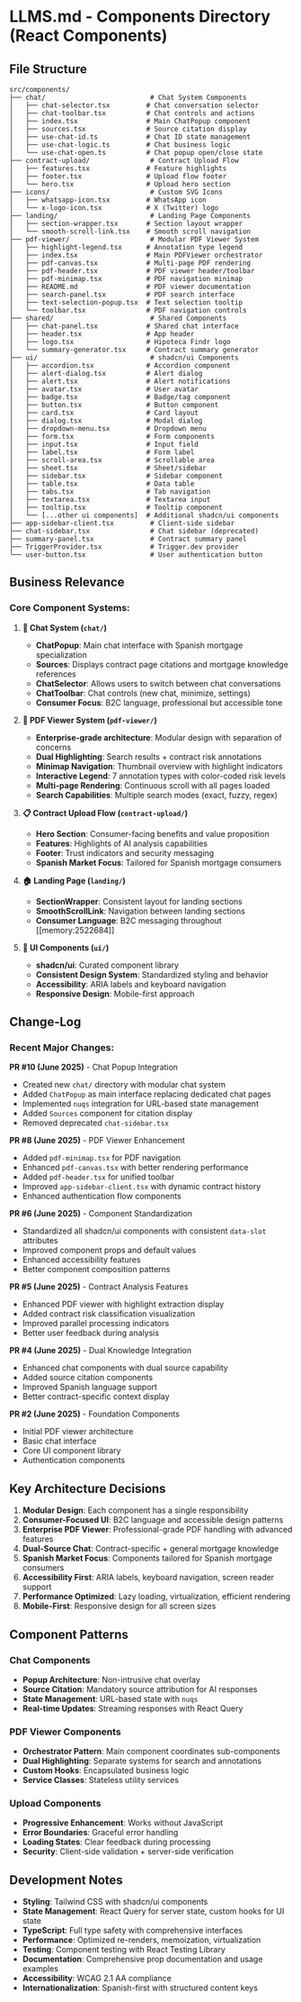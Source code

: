 # LLMS.md - Components Directory (React Components)

## File Structure

```
src/components/
├── chat/                          # Chat System Components
│   ├── chat-selector.tsx         # Chat conversation selector
│   ├── chat-toolbar.tsx          # Chat controls and actions
│   ├── index.tsx                 # Main ChatPopup component
│   ├── sources.tsx               # Source citation display
│   ├── use-chat-id.ts            # Chat ID state management
│   ├── use-chat-logic.ts         # Chat business logic
│   └── use-chat-open.ts          # Chat popup open/close state
├── contract-upload/               # Contract Upload Flow
│   ├── features.tsx              # Feature highlights
│   ├── footer.tsx                # Upload flow footer
│   └── hero.tsx                  # Upload hero section
├── icons/                         # Custom SVG Icons
│   ├── whatsapp-icon.tsx         # WhatsApp icon
│   └── x-logo-icon.tsx           # X (Twitter) logo
├── landing/                       # Landing Page Components
│   ├── section-wrapper.tsx       # Section layout wrapper
│   └── smooth-scroll-link.tsx    # Smooth scroll navigation
├── pdf-viewer/                    # Modular PDF Viewer System
│   ├── highlight-legend.tsx      # Annotation type legend
│   ├── index.tsx                 # Main PDFViewer orchestrator
│   ├── pdf-canvas.tsx            # Multi-page PDF rendering
│   ├── pdf-header.tsx            # PDF viewer header/toolbar
│   ├── pdf-minimap.tsx           # PDF navigation minimap
│   ├── README.md                 # PDF viewer documentation
│   ├── search-panel.tsx          # PDF search interface
│   ├── text-selection-popup.tsx  # Text selection tooltip
│   └── toolbar.tsx               # PDF navigation controls
├── shared/                        # Shared Components
│   ├── chat-panel.tsx            # Shared chat interface
│   ├── header.tsx                # App header
│   ├── logo.tsx                  # Hipoteca Findr logo
│   └── summary-generator.tsx     # Contract summary generator
├── ui/                            # shadcn/ui Components
│   ├── accordion.tsx             # Accordion component
│   ├── alert-dialog.tsx          # Alert dialog
│   ├── alert.tsx                 # Alert notifications
│   ├── avatar.tsx                # User avatar
│   ├── badge.tsx                 # Badge/tag component
│   ├── button.tsx                # Button component
│   ├── card.tsx                  # Card layout
│   ├── dialog.tsx                # Modal dialog
│   ├── dropdown-menu.tsx         # Dropdown menu
│   ├── form.tsx                  # Form components
│   ├── input.tsx                 # Input field
│   ├── label.tsx                 # Form label
│   ├── scroll-area.tsx           # Scrollable area
│   ├── sheet.tsx                 # Sheet/sidebar
│   ├── sidebar.tsx               # Sidebar component
│   ├── table.tsx                 # Data table
│   ├── tabs.tsx                  # Tab navigation
│   ├── textarea.tsx              # Textarea input
│   ├── tooltip.tsx               # Tooltip component
│   └── [...other ui components]  # Additional shadcn/ui components
├── app-sidebar-client.tsx         # Client-side sidebar
├── chat-sidebar.tsx               # Chat sidebar (deprecated)
├── summary-panel.tsx              # Contract summary panel
├── TriggerProvider.tsx            # Trigger.dev provider
└── user-button.tsx                # User authentication button
```

## Business Relevance

### Core Component Systems:

1. **🤖 Chat System (`chat/`)**

   - **ChatPopup**: Main chat interface with Spanish mortgage specialization
   - **Sources**: Displays contract page citations and mortgage knowledge references
   - **ChatSelector**: Allows users to switch between chat conversations
   - **ChatToolbar**: Chat controls (new chat, minimize, settings)
   - **Consumer Focus**: B2C language, professional but accessible tone

2. **📄 PDF Viewer System (`pdf-viewer/`)**

   - **Enterprise-grade architecture**: Modular design with separation of concerns
   - **Dual Highlighting**: Search results + contract risk annotations
   - **Minimap Navigation**: Thumbnail overview with highlight indicators
   - **Interactive Legend**: 7 annotation types with color-coded risk levels
   - **Multi-page Rendering**: Continuous scroll with all pages loaded
   - **Search Capabilities**: Multiple search modes (exact, fuzzy, regex)

3. **📋 Contract Upload Flow (`contract-upload/`)**

   - **Hero Section**: Consumer-facing benefits and value proposition
   - **Features**: Highlights of AI analysis capabilities
   - **Footer**: Trust indicators and security messaging
   - **Spanish Market Focus**: Tailored for Spanish mortgage consumers

4. **🏠 Landing Page (`landing/`)**

   - **SectionWrapper**: Consistent layout for landing sections
   - **SmoothScrollLink**: Navigation between landing sections
   - **Consumer Language**: B2C messaging throughout [[memory:2522684]]

5. **🎨 UI Components (`ui/`)**
   - **shadcn/ui**: Curated component library
   - **Consistent Design System**: Standardized styling and behavior
   - **Accessibility**: ARIA labels and keyboard navigation
   - **Responsive Design**: Mobile-first approach

## Change-Log

### Recent Major Changes:

**PR #10 (June 2025)** - Chat Popup Integration

- Created new `chat/` directory with modular chat system
- Added `ChatPopup` as main interface replacing dedicated chat pages
- Implemented `nuqs` integration for URL-based state management
- Added `Sources` component for citation display
- Removed deprecated `chat-sidebar.tsx`

**PR #8 (June 2025)** - PDF Viewer Enhancement

- Added `pdf-minimap.tsx` for PDF navigation
- Enhanced `pdf-canvas.tsx` with better rendering performance
- Added `pdf-header.tsx` for unified toolbar
- Improved `app-sidebar-client.tsx` with dynamic contract history
- Enhanced authentication flow components

**PR #6 (June 2025)** - Component Standardization

- Standardized all shadcn/ui components with consistent `data-slot` attributes
- Improved component props and default values
- Enhanced accessibility features
- Better component composition patterns

**PR #5 (June 2025)** - Contract Analysis Features

- Enhanced PDF viewer with highlight extraction display
- Added contract risk classification visualization
- Improved parallel processing indicators
- Better user feedback during analysis

**PR #4 (June 2025)** - Dual Knowledge Integration

- Enhanced chat components with dual source capability
- Added source citation components
- Improved Spanish language support
- Better contract-specific context display

**PR #2 (June 2025)** - Foundation Components

- Initial PDF viewer architecture
- Basic chat interface
- Core UI component library
- Authentication components

## Key Architecture Decisions

1. **Modular Design**: Each component has a single responsibility
2. **Consumer-Focused UI**: B2C language and accessible design patterns
3. **Enterprise PDF Viewer**: Professional-grade PDF handling with advanced features
4. **Dual-Source Chat**: Contract-specific + general mortgage knowledge
5. **Spanish Market Focus**: Components tailored for Spanish mortgage consumers
6. **Accessibility First**: ARIA labels, keyboard navigation, screen reader support
7. **Performance Optimized**: Lazy loading, virtualization, efficient rendering
8. **Mobile-First**: Responsive design for all screen sizes

## Component Patterns

### Chat Components

- **Popup Architecture**: Non-intrusive chat overlay
- **Source Citation**: Mandatory source attribution for AI responses
- **State Management**: URL-based state with `nuqs`
- **Real-time Updates**: Streaming responses with React Query

### PDF Viewer Components

- **Orchestrator Pattern**: Main component coordinates sub-components
- **Dual Highlighting**: Separate systems for search and annotations
- **Custom Hooks**: Encapsulated business logic
- **Service Classes**: Stateless utility services

### Upload Components

- **Progressive Enhancement**: Works without JavaScript
- **Error Boundaries**: Graceful error handling
- **Loading States**: Clear feedback during processing
- **Security**: Client-side validation + server-side verification

## Development Notes

- **Styling**: Tailwind CSS with shadcn/ui components
- **State Management**: React Query for server state, custom hooks for UI state
- **TypeScript**: Full type safety with comprehensive interfaces
- **Performance**: Optimized re-renders, memoization, virtualization
- **Testing**: Component testing with React Testing Library
- **Documentation**: Comprehensive prop documentation and usage examples
- **Accessibility**: WCAG 2.1 AA compliance
- **Internationalization**: Spanish-first with structured content keys
